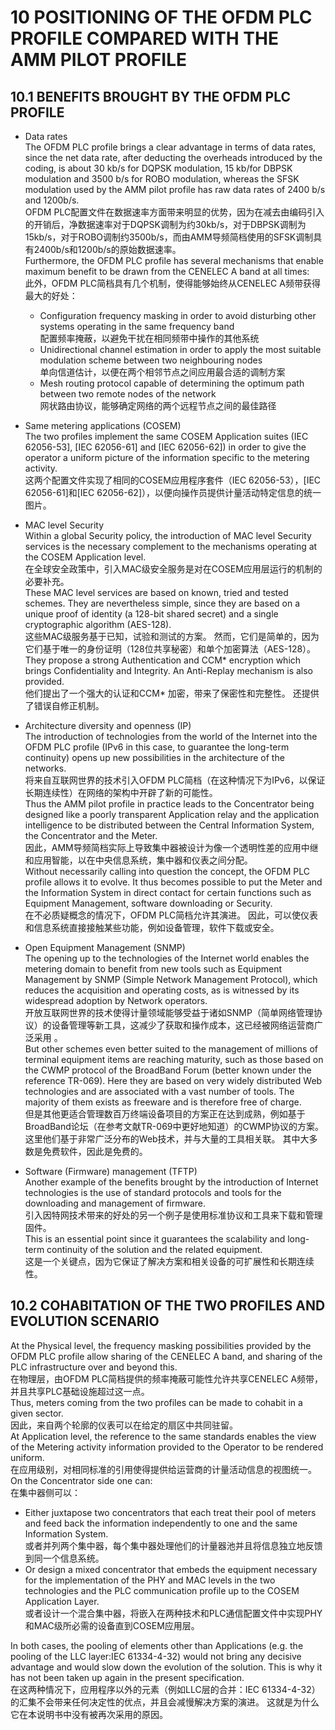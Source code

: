 # 10 POSITIONING OF THE OFDM PLC PROFILE COMPARED WITH THE AMM PILOT PROFILE

## 10.1 BENEFITS BROUGHT BY THE OFDM PLC PROFILE
 * Data rates  
 The OFDM PLC profile brings a clear advantage in terms of data rates, since the net data rate, after deducting the overheads introduced by the coding, is about 30 kb/s for DQPSK modulation, 15 kb/for DBPSK modulation and 3500 b/s for ROBO modulation, whereas the SFSK modulation used by the AMM pilot profile has raw data rates of 2400 b/s and 1200b/s.  
 OFDM PLC配置文件在数据速率方面带来明显的优势，因为在减去由编码引入的开销后，净数据速率对于DQPSK调制为约30kb/s，对于DBPSK调制为15kb/s，对于ROBO调制约3500b/s，而由AMM导频简档使用的SFSK调制具有2400b/s和1200b/s的原始数据速率。  
 Furthermore, the OFDM PLC profile has several mechanisms that enable maximum benefit to be drawn from the CENELEC A band at all times:  
 此外，OFDM PLC简档具有几个机制，使得能够始终从CENELEC A频带获得最大的好处：  
   * Configuration frequency masking in order to avoid disturbing other systems operating in the same frequency band  
   配置频率掩蔽，以避免干扰在相同频带中操作的其他系统  
   * Unidirectional channel estimation in order to apply the most suitable modulation  scheme between two neighbouring nodes  
   单向信道估计，以便在两个相邻节点之间应用最合适的调制方案  
   * Mesh routing protocol capable of determining the optimum path between two remote nodes of the network  
   网状路由协议，能够确定网络的两个远程节点之间的最佳路径  

 * Same metering applications (COSEM)  
 The two profiles implement the same COSEM Application suites (IEC 62056-53], [IEC 62056-61] and [IEC 62056-62]) in order to give the operator a uniform picture of the information specific to the metering activity.  
 这两个配置文件实现了相同的COSEM应用程序套件（IEC 62056-53），[IEC 62056-61]和[IEC 62056-62]），以便向操作员提供计量活动特定信息的统一图片。

 * MAC level Security  
 Within a global Security policy, the introduction of MAC level Security services is the necessary complement to the mechanisms operating at the COSEM Application level.  
 在全球安全政策中，引入MAC级安全服务是对在COSEM应用层运行的机制的必要补充。  
 These MAC level services are based on known, tried and tested schemes. They are nevertheless simple, since they are based on a unique proof of identity (a 128-bit shared secret) and a single cryptographic algorithm (AES-128).  
 这些MAC级服务基于已知，试验和测试的方案。 然而，它们是简单的，因为它们基于唯一的身份证明（128位共享秘密）和单个加密算法（AES-128）。  
 They propose a strong Authentication and CCM* encryption which brings Confidentiality and Integrity. An Anti-Replay mechanism is also provided.  
 他们提出了一个强大的认证和CCM* 加密，带来了保密性和完整性。 还提供了错误自修正机制。

 * Architecture diversity and openness (IP)  
 The introduction of technologies from the world of the Internet into the OFDM PLC profile (IPv6 in this case, to guarantee the long-term continuity) opens up new possibilities in the architecture of the networks.  
 将来自互联网世界的技术引入OFDM PLC简档（在这种情况下为IPv6，以保证长期连续性）在网络的架构中开辟了新的可能性。  
 Thus the AMM pilot profile in practice leads to the Concentrator being designed like a poorly transparent Application relay and the application intelligence to be distributed between the Central Information System, the Concentrator and the Meter.  
 因此，AMM导频简档实际上导致集中器被设计为像一个透明性差的应用中继和应用智能，以在中央信息系统，集中器和仪表之间分配。  
 Without necessarily calling into question the concept, the OFDM PLC profile allows it to evolve. It thus becomes possible to put the Meter and the Information System in direct contact for certain functions such as Equipment Management, software downloading or Security.  
 在不必质疑概念的情况下，OFDM PLC简档允许其演进。 因此，可以使仪表和信息系统直接接触某些功能，例如设备管理，软件下载或安全。

 * Open Equipment Management (SNMP)  
 The opening up to the technologies of the Internet world enables the metering domain to benefit from new tools such as Equipment Management by SNMP (Simple Network Management Protocol), which reduces the acquisition and operating costs, as is witnessed by its widespread adoption by Network operators.  
 开放互联网世界的技术使得计量领域能够受益于诸如SNMP（简单网络管理协议）的设备管理等新工具，这减少了获取和操作成本，这已经被网络运营商广泛采用 。  
 But other schemes even better suited to the management of millions of terminal equipment items are reaching maturity, such as those based on the CWMP protocol of the BroadBand Forum (better known under the reference TR-069). Here they are based on very widely distributed Web technologies and are associated with a vast number of tools. The majority of them exists as freeware and is therefore free of charge.  
 但是其他更适合管理数百万终端设备项目的方案正在达到成熟，例如基于BroadBand论坛（在参考文献TR-069中更好地知道）的CWMP协议的方案。 这里他们基于非常广泛分布的Web技术，并与大量的工具相关联。 其中大多数是免费软件，因此是免费的。  

 * Software (Firmware) management (TFTP)  
 Another example of the benefits brought by the introduction of Internet technologies is the use of standard protocols and tools for the downloading and management of firmware.  
 引入因特网技术带来的好处的另一个例子是使用标准协议和工具来下载和管理固件。  
 This is an essential point since it guarantees the scalability and long-term continuity of the solution and the related equipment.  
 这是一个关键点，因为它保证了解决方案和相关设备的可扩展性和长期连续性。  

## 10.2 COHABITATION OF THE TWO PROFILES AND EVOLUTION SCENARIO
At the Physical level, the frequency masking possibilities provided by the OFDM PLC profile allow sharing of the CENELEC A band, and sharing of the PLC infrastructure over and beyond this.  
在物理层，由OFDM PLC简档提供的频率掩蔽可能性允许共享CENELEC A频带，并且共享PLC基础设施超过这一点。  
Thus, meters coming from the two profiles can be made to cohabit in a given sector.  
因此，来自两个轮廓的仪表可以在给定的扇区中共同驻留。  
At Application level, the reference to the same standards enables the view of the Metering activity information provided to the Operator to be rendered uniform.  
在应用级别，对相同标准的引用使得提供给运营商的计量活动信息的视图统一。  
On the Concentrator side one can:  
在集中器侧可以：  
 * Either juxtapose two concentrators that each treat their pool of meters and feed back the information independently to one and the same Information System.  
 或者并列两个集中器，每个集中器处理他们的计量器池并且将信息独立地反馈到同一个信息系统。
 * Or design a mixed concentrator that embeds the equipment necessary for the implementation of the PHY and MAC levels in the two technologies and the PLC communication profile up to the COSEM Application Layer.   
 或者设计一个混合集中器，将嵌入在两种技术和PLC通信配置文件中实现PHY和MAC级所必需的设备直到COSEM应用层。  

In both cases, the pooling of elements other than Applications (e.g. the pooling of the LLC layer:IEC 61334-4-32) would not bring any decisive advantage and would slow down the evolution of the solution. This is why it has not been taken up again in the present specification.  
在这两种情况下，应用程序以外的元素（例如LLC层的合并：IEC 61334-4-32）的汇集不会带来任何决定性的优点，并且会减慢解决方案的演进。 这就是为什么它在本说明书中没有被再次采用的原因。  
